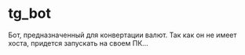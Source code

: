 # tg_bot
Бот, предназначенный для конвертации валют. 
Так как он не имеет хоста, придется запускать на своем ПК...
